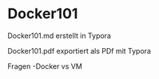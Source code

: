 # Docker101

Docker101.md erstellt in Typora

Docker101.pdf exportiert als PDf mit Typora

Fragen 
-Docker vs VM
